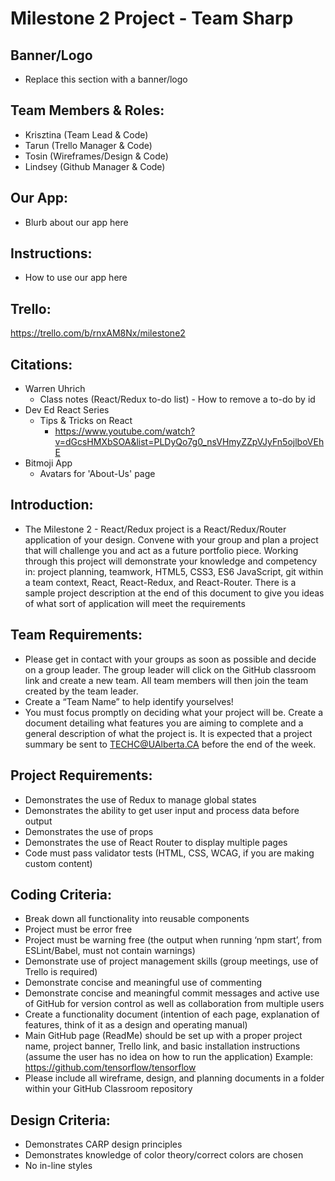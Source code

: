 # Milestone 2 Project - Team Sharp

## Banner/Logo
- Replace this section with a banner/logo

## Team Members & Roles:
- Krisztina (Team Lead & Code)
- Tarun (Trello Manager & Code)
- Tosin (Wireframes/Design & Code)
- Lindsey (Github Manager & Code)

## Our App:
- Blurb about our app here

## Instructions:
- How to use our app here

## Trello:
https://trello.com/b/rnxAM8Nx/milestone2

## Citations:
- Warren Uhrich 
    - Class notes (React/Redux to-do list) - How to remove a to-do by id
- Dev Ed React Series
    - Tips & Tricks on React
        - https://www.youtube.com/watch?v=dGcsHMXbSOA&list=PLDyQo7g0_nsVHmyZZpVJyFn5ojlboVEhE
- Bitmoji App
    - Avatars for 'About-Us' page


## Introduction: 
- The Milestone 2 - React/Redux project is a React/Redux/Router application of your design. Convene with your group and plan a project that will challenge you and act as a future portfolio piece. Working through this project will demonstrate your knowledge and competency in: project planning, teamwork, HTML5, CSS3, ES6 JavaScript, git within a team context, React, React-Redux, and React-Router. There is a sample project description at the end of this document to give you ideas of what sort of application will meet the requirements

## Team Requirements:
- Please get in contact with your groups as soon as possible and decide on a group leader. The group leader will click on the GitHub classroom link and create a new team. All team members will then join the team created by the team leader.
- Create a “Team Name” to help identify yourselves!
- You must focus promptly on deciding what your project will be. Create a document detailing what features you are aiming to complete and a general description of what the project is. It is expected that a project summary be sent to TECHC@UAlberta.CA before the end of the week.

## Project Requirements:
- Demonstrates the use of Redux to manage global states
- Demonstrates the ability to get user input and process data before output
- Demonstrates the use of props
- Demonstrates the use of React Router to display multiple pages
- Code must pass validator tests (HTML, CSS, WCAG, if you are making custom content)

## Coding Criteria:
- Break down all functionality into reusable components
- Project must be error free
- Project must be warning free (the output when running ‘npm start’, from ESLint/Babel, must not contain warnings)
- Demonstrate use of project management skills (group meetings, use of Trello is required)
- Demonstrate concise and meaningful use of commenting
- Demonstrate concise and meaningful commit messages and active use of GitHub for version control as well as collaboration from multiple users
- Create a functionality document (intention of each page, explanation of features, think of it as a design and operating manual)
- Main GitHub page (ReadMe) should be set up with a proper project name, project banner, Trello link, and basic installation instructions (assume the user has no idea on how to run the application) Example: https://github.com/tensorflow/tensorflow
- Please include all wireframe, design, and planning documents in a folder within your GitHub Classroom repository

## Design Criteria:
- Demonstrates CARP design principles
- Demonstrates knowledge of color theory/correct colors are chosen
- No in-line styles
